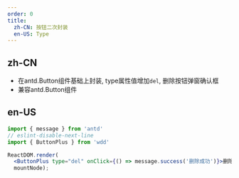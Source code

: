 ```yaml
---
order: 0
title:
  zh-CN: 按钮二次封装
  en-US: Type
---
```


## zh-CN

- 在antd.Button组件基础上封装, type属性值增加`del`, 删除按钮弹窗确认框
- 兼容antd.Button组件

## en-US

````jsx
import { message } from 'antd'
// eslint-disable-next-line
import { ButtonPlus } from 'wdd'

ReactDOM.render(
  <ButtonPlus type="del" onClick={() => message.success('删除成功')}>删除</ButtonPlus>,
  mountNode);
````

<style>
.ant-popover-message {
  min-width: 222px;
  padding-bottom: 30px;
}
</style>
